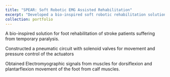 ```yaml
---
title: "SPEAR: Soft Robotic EMG Assisted Rehabilitation"
excerpt: "Developed a bio-inspired soft robotic rehabilitation solution for foot paralysis in stroke patients, utilizing EMG signals for muscle activation and a custom-designed pneumatic circuit for movement control."1<br/><img src='/images/spear.png'>"
collection: portfolio
---
```


A bio-inspired solution for foot rehabilitation of stroke patients suffering from temporary paralysis.

Constructed a pneumatic circuit with solenoid valves for movement and pressure control of the actuators

Obtained Electromyographic signals from muscles for dorsiflexion and plantarflexion movement of the
foot from calf muscles.

